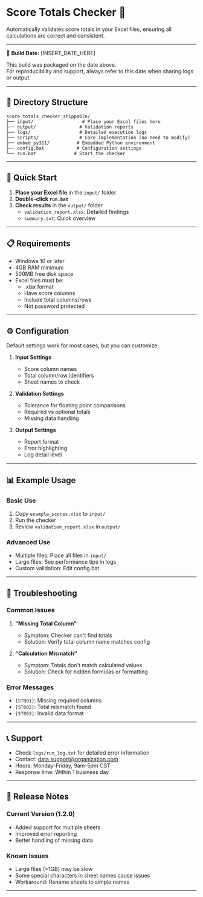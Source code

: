 # Score Totals Checker 🔢

Automatically validates score totals in your Excel files, ensuring all calculations are correct and consistent.

---

📅 **Build Date:** [INSERT_DATE_HERE]

This build was packaged on the date above.  
For reproducibility and support, always refer to this date when sharing logs or output.

---

## 📂 Directory Structure

```
score_totals_checker_shippable/
├── input/                  # Place your Excel files here
├── output/                # Validation reports
├── logs/                  # Detailed execution logs
├── scripts/               # Core implementation (no need to modify)
├── embed_py311/          # Embedded Python environment
├── config.bat            # Configuration settings
└── run.bat              # Start the checker
```

---

## 🚀 Quick Start

1. **Place your Excel file** in the `input/` folder
2. **Double-click `run.bat`**
3. **Check results** in the `output/` folder
   - `validation_report.xlsx`: Detailed findings
   - `summary.txt`: Quick overview

---

## 📋 Requirements

- Windows 10 or later
- 4GB RAM minimum
- 500MB free disk space
- Excel files must be:
  - .xlsx format
  - Have score columns
  - Include total columns/rows
  - Not password protected

---

## ⚙️ Configuration

Default settings work for most cases, but you can customize:

1. **Input Settings**
   - Score column names
   - Total column/row identifiers
   - Sheet names to check

2. **Validation Settings**
   - Tolerance for floating point comparisons
   - Required vs optional totals
   - Missing data handling

3. **Output Settings**
   - Report format
   - Error highlighting
   - Log detail level

---

## 📊 Example Usage

### Basic Use
1. Copy `example_scores.xlsx` to `input/`
2. Run the checker
3. Review `validation_report.xlsx` in `output/`

### Advanced Use
- Multiple files: Place all files in `input/`
- Large files: See performance tips in logs
- Custom validation: Edit config.bat

---

## 🔎 Troubleshooting

### Common Issues

1. **"Missing Total Column"**
   - Symptom: Checker can't find totals
   - Solution: Verify total column name matches config

2. **"Calculation Mismatch"**
   - Symptom: Totals don't match calculated values
   - Solution: Check for hidden formulas or formatting

### Error Messages

- `[ST001]`: Missing required columns
- `[ST002]`: Total mismatch found
- `[ST003]`: Invalid data format

---

## 📞 Support

- Check `logs/run_log.txt` for detailed error information
- Contact: data.support@organization.com
- Hours: Monday-Friday, 9am-5pm CST
- Response time: Within 1 business day

---

## 📝 Release Notes

### Current Version (1.2.0)
- Added support for multiple sheets
- Improved error reporting
- Better handling of missing data

### Known Issues
- Large files (>1GB) may be slow
- Some special characters in sheet names cause issues
- Workaround: Rename sheets to simple names

--- 